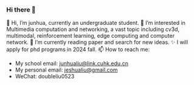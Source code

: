 ### Hi there 👋

<!--
**JunhuaLiu0/junhualiu0** is a ✨ _special_ ✨ repository because its `README.md` (this file) appears on your GitHub profile.

Here are some ideas to get you started:

- 🔭 I’m currently working on ...
- 🌱 I’m currently learning ...
- 👯 I’m looking to collaborate on ...
- 🤔 I’m looking for help with ...
- 💬 Ask me about ...
- 📫 How to reach me: ...
- 😄 Pronouns: ...
- ⚡ Fun fact: ...
-->

👋 Hi, I’m junhua, currently an undergraduate student. 
👀 I’m interested in Multimedia computation and networking, a vast topic including cv3d, multimodal, reinforcement learning, edge computing and computer network.
🌱 I’m currently reading paper and search for new ideas.
✨ I will apply for phd programs in 2024 fall.
📫 How to reach me: 
- My school email: junhualiu@link.cuhk.edu.cn
- My personal email: jeshualiu@gmail.com
- WeChat: doubleliu0523
